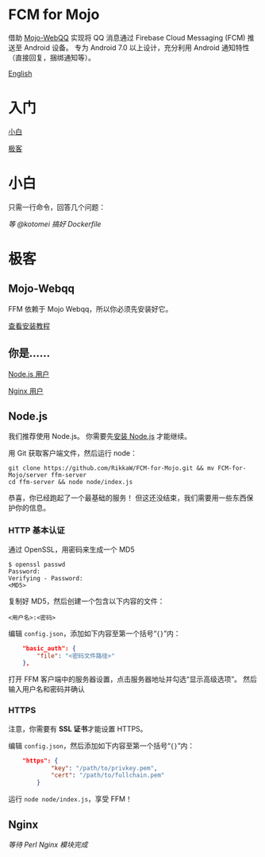 # FCM for Mojo
借助 [Mojo-WebQQ](https://github.com/sjdy521/Mojo-Webqq) 实现将 QQ 消息通过 Firebase Cloud Messaging (FCM) 推送至 Android 设备。
专为 Android 7.0 以上设计，充分利用 Android 通知特性（直接回复，捆绑通知等）。

[English](/README.md)

# 入门
[小白](#小白)

[极客](#极客)

# 小白
只需一行命令，回答几个问题：

*等 @kotomei 搞好 Dockerfile*

# 极客
## Mojo-Webqq
FFM 依赖于 Mojo Webqq，所以你必须先安装好它。

[查看安装教程](https://github.com/sjdy521/Mojo-Webqq)

## 你是……
[Node.js 用户](#Node.js)

[Nginx 用户](#Nginx)

## Node.js
我们推荐使用 Node.js。
你需要先[安装 Node.js](https://nodejs.org/en/download/package-manager) 才能继续。

用 Git 获取客户端文件，然后运行 node：

```Shell
git clone https://github.com/RikkaW/FCM-for-Mojo.git && mv FCM-for-Mojo/server ffm-server
cd ffm-server && node node/index.js
```

恭喜，你已经跑起了一个最基础的服务！
但这还没结束，我们需要用一些东西保护你的信息。

### HTTP 基本认证
通过 OpenSSL，用密码来生成一个 MD5

```Shell
$ openssl passwd
Password:
Verifying - Password:
<MD5>
```

复制好 MD5，然后创建一个包含以下内容的文件：

```
<用户名>:<密码>
```

编辑 ```config.json```，添加如下内容至第一个括号“```{}```”内：
```json
	"basic_auth": {
		"file": "<密码文件路径>"
	},
```

打开 FFM 客户端中的服务器设置，点击服务器地址并勾选“显示高级选项”。
然后输入用户名和密码并确认

### HTTPS
注意，你需要有 **SSL 证书**才能设置 HTTPS。

编辑 ```config.json```，然后添加如下内容至第一个括号“```{}```”内：
```json
	"https": {
			"key": "/path/to/privkey.pem",
			"cert": "/path/to/fullchain.pem"
		}
```

运行 ```node node/index.js```，享受 FFM！

## Nginx
*等待 Perl Nginx 模块完成*
